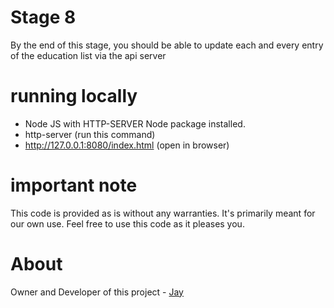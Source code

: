 # Stage 8

By the end of this stage, you should be able to update each and every entry of the education list via the api server

# running locally

* Node JS with HTTP-SERVER Node package installed.
* http-server (run this command)
* http://127.0.0.1:8080/index.html (open in browser)

# important note 

This code is provided as is without any warranties. It's primarily meant for our own use. Feel free to use this code as it pleases you.

# About

Owner and Developer of this project - [Jay](http://thechalakas.com)